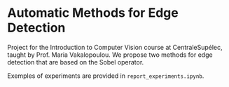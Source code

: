 # Automatic Methods for Edge Detection
Project for the Introduction to Computer Vision course at CentraleSupélec, taught by Prof. Maria Vakalopoulou. We propose two methods for edge detection that are based on the Sobel operator.

Exemples of experiments are provided in `report_experiments.ipynb`.
